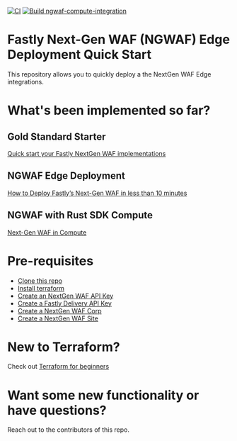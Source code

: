[![CI](https://github.com/fastly/security-use-cases/actions/workflows/github-action.yml/badge.svg)](https://github.com/fastly/security-use-cases/actions/workflows/github-action.yml)
[![Build ngwaf-compute-integration](https://github.com/fastly/security-use-cases/actions/workflows/build-ngwaf-compute-integration.yaml/badge.svg)](https://github.com/fastly/security-use-cases/actions/workflows/build-ngwaf-compute-integration.yaml)

# Fastly Next-Gen WAF (NGWAF) Edge Deployment Quick Start
This repository allows you to quickly deploy a the NextGen WAF Edge integrations.

# What's been implemented so far?
## Gold Standard Starter
[Quick start your Fastly NextGen WAF implementations](https://github.com/fastly/security-use-cases/tree/main/gold-standard-starter)

## NGWAF Edge Deployment
[How to Deploy Fastly’s Next-Gen WAF in less than 10 minutes](https://www.fastly.com/blog/how-to-deploy-fastlys-next-gen-waf-in-less-than-10-minutes)

## NGWAF with Rust SDK Compute
[Next-Gen WAF in Compute](https://www.fastly.com/documentation/solutions/tutorials/next-gen-waf-compute/)

# Pre-requisites
* [Clone this repo](https://docs.github.com/en/repositories/creating-and-managing-repositories/cloning-a-repository)
* [Install terraform](https://developer.hashicorp.com/terraform/downloads)
* [Create an NextGen WAF API Key](https://docs.fastly.com/signalsciences/developer/using-our-api/#about-api-access-tokens)
* [Create a Fastly Delivery API Key](some_link)
* [Create a NextGen WAF Corp](some_link)
* [Create a NextGen WAF Site](some_link)

# New to Terraform?
Check out [Terraform for beginners](https://geekflare.com/terraform-for-beginners/)

# Want some new functionality or have questions?
Reach out to the contributors of this repo.

